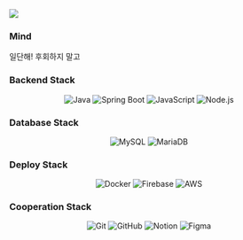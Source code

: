 <img src="https://capsule-render.vercel.app/api?&type=transparent&color=auto&height=300&section=header&text=Go%20To%20Work&fontSize=90" />

### Mind

일단해! 후회하지 말고

### Backend Stack
<div style="white-space: nowrap; text-align: center; display: block; margin: 0 auto;">
  <img src="https://img.shields.io/badge/Java-ED8B00?logo=java&logoColor=white&style=flat-square" alt="Java" />
  <img src="https://img.shields.io/badge/Spring%20Boot-6DB33F?logo=springboot&logoColor=white&style=flat-square" alt="Spring Boot" />
  <img src="https://img.shields.io/badge/JavaScript-F7DF1E?logo=javascript&logoColor=black&style=flat-square" alt="JavaScript" />
  <img src="https://img.shields.io/badge/Node.js-339933?logo=node.js&logoColor=white&style=flat-square" alt="Node.js" />
</div>

### Database Stack
<div style="white-space: nowrap; text-align: center; display: block; margin: 0 auto;">
  <img src="https://img.shields.io/badge/MySQL-4479A1?logo=mysql&logoColor=white&style=flat-square" alt="MySQL" />
  <img src="https://img.shields.io/badge/MariaDB-003545?logo=mariadb&logoColor=white&style=flat-square" alt="MariaDB" />
</div>

### Deploy Stack
<div style="white-space: nowrap; text-align: center; display: block; margin: 0 auto;">
  <img src="https://img.shields.io/badge/Docker-2496ED?logo=docker&logoColor=white&style=flat-square" alt="Docker" />
  <img src="https://img.shields.io/badge/Firebase-FFCA28?logo=firebase&logoColor=black&style=flat-square" alt="Firebase" />
  <img src="https://img.shields.io/badge/AWS-232F3E?logo=amazonaws&logoColor=white&style=flat-square" alt="AWS" />
</div>

### Cooperation Stack
<div style="white-space: nowrap; text-align: center; display: block; margin: 0 auto;">
  <img src="https://img.shields.io/badge/Git-F05032?logo=git&logoColor=white&style=flat-square" alt="Git" />
  <img src="https://img.shields.io/badge/GitHub-181717?logo=github&logoColor=white&style=flat-square" alt="GitHub" />
  <img src="https://img.shields.io/badge/Notion-000000?logo=notion&logoColor=white&style=flat-square" alt="Notion" />
  <img src="https://img.shields.io/badge/Figma-F24E1E?logo=figma&logoColor=white&style=flat-square" alt="Figma" />
</div>
